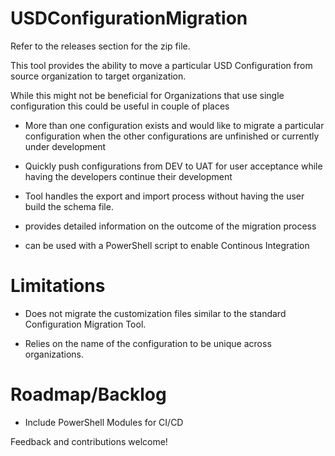 # USDConfigurationMigration

Refer to the releases section for the zip file.

This tool provides the ability to move a particular USD Configuration from source organization to target organization.

While this might not be beneficial for Organizations that use single configuration this could be useful in couple of places

- More than one configuration exists and would like to migrate a particular configuration when the other configurations are unfinished or currently under development

- Quickly push configurations from DEV to UAT for user acceptance while having the developers continue their development

- Tool handles the export and import process without having the user build the schema file.

- provides detailed information on the outcome of the migration process

- can be used with a PowerShell script to enable Continous Integration


# Limitations

- Does not migrate the customization files similar to the standard Configuration Migration Tool.

- Relies on the name of the configuration to be unique across organizations.



# Roadmap/Backlog

- Include PowerShell Modules for CI/CD




Feedback and contributions welcome! 
